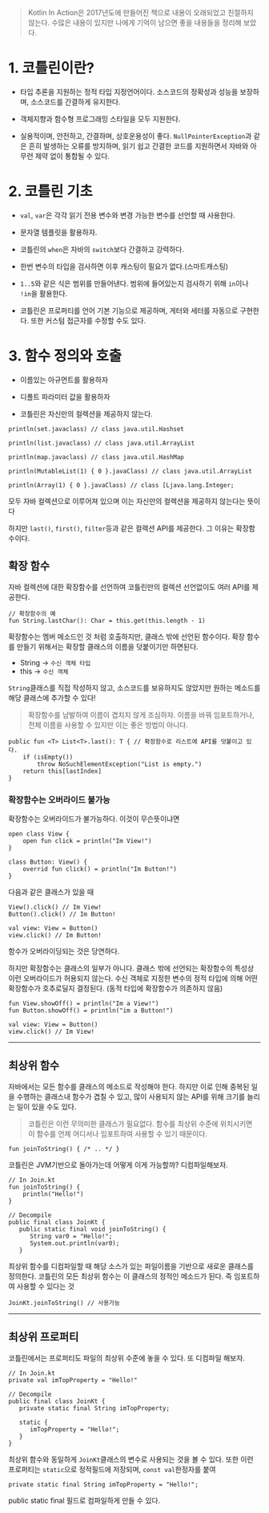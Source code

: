 > Kotlin In Action은 2017년도에 만들어진 책으로 내용이 오래되었고 친절하지 않는다. 수많은 내용이 있지만 나에게 기억이 남으면 좋을 내용들을 정리해 보았다.

# 1. 코틀린이란?

- 타입 추론을 지원하는 정적 타입 지정언어이다. 소스코드의 정확성과 성능을 보장하며, 소스코드를 간결하게 유지한다.

- 객체지향과 함수형 프로그래밍 스타일을 모두 지원한다.

- 실용적이며, 안전하고, 간결하며, 상호운용성이 좋다. `NullPointerException`과 같은 흔히 발생하는 오류를 방지하며, 읽기 쉽고 간결한 코드를 지원하면서 자바와 아무런 제약 없이 통합될 수 있다.

# 2. 코틀린 기초

- `val`, `var`은 각각 읽기 전용 변수와 변경 가능한 변수를 선언할 때 사용한다.

- 문자열 템플릿을 활용하자.

- 코틀린의 `when`은 자바의 `switch`보다 간결하고 강력하다.

- 한번 변수의 타입을 검사하면 이후 캐스팅이 필요가 없다.(스마트캐스팅)

- `1..5`와 같은 식은 범위를 만들어낸다. 범위에 들어있는지 검사하기 위해 `in`이나 `!in`을 활용한다.

- 코틀린은 프로퍼티를 언어 기본 기능으로 제공하며, 게터와 세터를 자동으로 구현한다.
  또한 커스텀 접근자를 수정할 수도 있다.

# 3. 함수 정의와 호출

- 이름있는 아규먼트를 활용하자

- 디폴트 파라미터 값을 활용하자

- 코틀린은 자신만의 컬렉션을 제공하지 않는다.

```
println(set.javaclass) // class java.util.Hashset

println(list.javaclass) // class java.util.ArrayList

println(map.javaclass) // class java.util.HashMap

println(MutableList(1) { 0 }.javaClass) // class java.util.ArrayList

println(Array(1) { 0 }.javaClass) // class [Ljava.lang.Integer;
```

모두 자바 컬렉션으로 이루어져 있으며 이는 자신만의 컬렉션을 제공하지 않는다는 뜻이다

하지만 `last()`, `first()`, `filter`등과 같은 컬렉션 API를 제공한다. 그 이유는 확장함수이다.

## 확장 함수

자바 컬렉션에 대한 확장함수를 선언하여 코틀린만의 컬렉션 선언없이도 여러 API를 제공한다.

```
// 확장함수의 예
fun String.lastChar(): Char = this.get(this.length - 1)
```

확장함수는 멤버 메소드인 것 처럼 호출하지만, 클래스 밖에 선언된 함수이다. 확장 함수를 만들기 위해서는 확장할 클래스의 이름을 덧붙이기만 하면된다.

- String -> `수신 객체 타입`
- this -> `수신 객체`

`String`클래스를 직접 작성하지 않고, 소스코드를 보유하지도 않았지만 원하는 메소드를 해당 클래스에 추가할 수 있다!

> 확장함수를 남발하여 이름이 겹치지 않게 조심하자.
> 이름을 바꿔 임포트하거나, 전체 이름을 사용할 수 있지만 이는 좋은 방법이 아니다.

```
public fun <T> List<T>.last(): T { // 확장함수로 리스트에 API를 덧붙이고 있다.
    if (isEmpty())
        throw NoSuchElementException("List is empty.")
    return this[lastIndex]
}
```

### 확장함수는 오버라이드 불가능

확장함수는 오버라이드가 불가능하다. 이것이 무슨뜻이냐면

```
open class View {
	open fun click = println("Im View!")
}

class Button: View() {
	overrid fun click() = println("Im Button!")
}
```

다음과 같은 클래스가 있을 때

```
View().click() // Im View!
Button().click() // Im Button!

val view: View = Button()
view.click() // Im Button!
```

함수가 오버라이딩되는 것은 당연하다.

하지만 확장함수는 클래스의 일부가 아니다. 클래스 밖에 선언되는 확장함수의 특성상 이런 오버라이드가 허용되지 않는다. 수신 객체로 지정한 변수의 정적 타입에 의해 어떤 확장함수가 호추로딜지 결정된다. (동적 타입에 확장함수가 의존하지 않음)

```
fun View.showOff() = println("Im a View!")
fun Button.showOff() = println("im a Button!")

val view: View = Button()
view.click() // Im View!
```

---

## 최상위 함수

자바에서는 모든 함수를 클래스의 메소드로 작성해야 한다. 하지만 이로 인해 중복된 일을 수행하는 클래스내 함수가 겹칠 수 있고, 많이 사용되지 않는 API를 위해 크기를 늘리는 일이 있을 수도 있다.

> 코틀린은 이런 무의미한 클래스가 필요없다. 함수를 최상위 수준에 위치시키면 이 함수를 언제 어디서나 임포트하여 사용할 수 있기 때문이다.

```
fun joinToString() { /* .. */ }
```

코틀린은 JVM기반으로 돌아가는데 어떻게 이게 가능할까? 디컴파일해보자.

```
// In Join.kt
fun joinToString() {
    println("Hello!")
}

// Decompile
public final class JoinKt {
   public static final void joinToString() {
      String var0 = "Hello!";
      System.out.println(var0);
   }
```

최상위 함수를 디컴파일할 때 해당 소스가 있는 파일이름을 기반으로 새로운 클래스를 정의한다. 코틀린의 모든 최상위 함수는 이 클래스의 정적인 메소드가 된다. 즉 임포트하여 사용할 수 있다는 것

```
JoinKt.joinToString() // 사용가능
```

---

## 최상위 프로퍼티

코틀린에서는 프로퍼티도 파일의 최상위 수준에 놓을 수 있다. 또 디컴파일 해보자.

```
// In Join.kt
private val imTopProperty = "Hello!"

// Decompile
public final class JoinKt {
   private static final String imTopProperty;

   static {
      imTopProperty = "Hello!";
   }
}
```

최상위 함수와 동일하게 `JoinKt`클래스의 변수로 사용되는 것을 볼 수 있다. 또한 이런 프로퍼티는 `static`으로 정적필드에 저장되며, `const val`한정자를 붙여

`private static final String imTopProperty = "Hello!";`

public static final 필드로 컴파일하게 만들 수 있다.
